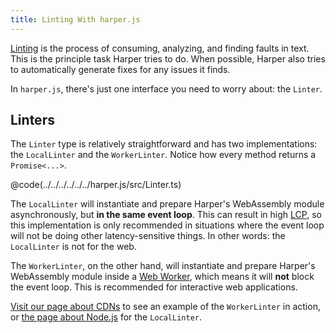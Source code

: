 ```yaml
---
title: Linting With harper.js
---
```


[Linting](<https://en.wikipedia.org/wiki/Lint_(software)>) is the process of consuming, analyzing, and finding faults in text.
This is the principle task Harper tries to do.
When possible, Harper also tries to automatically generate fixes for any issues it finds.

In `harper.js`, there's just one interface you need to worry about: the `Linter`.

## Linters

The `Linter` type is relatively straightforward and has two implementations: the `LocalLinter` and the `WorkerLinter`.
Notice how every method returns a `Promise<...>`.

@code(../../../../../../harper.js/src/Linter.ts)

The `LocalLinter` will instantiate and prepare Harper's WebAssembly module asynchronously, but **in the same event loop**.
This can result in high [LCP](https://developer.mozilla.org/en-US/docs/Glossary/Largest_contentful_paint), so this implementation is only recommended in situations where the event loop will not be doing other latency-sensitive things.
In other words: the `LocalLinter` is not for the web.

The `WorkerLinter`, on the other hand, will instantiate and prepare Harper's WebAssembly module inside a [Web Worker](https://developer.mozilla.org/en-US/docs/Web/API/Web_Workers_API), which means it will **not** block the event loop.
This is recommended for interactive web applications.

[Visit our page about CDNs](./CDN) to see an example of the `WorkerLinter` in action, or [the page about Node.js](./node) for the `LocalLinter`.
